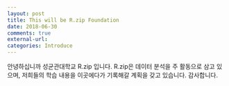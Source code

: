 ```yaml
---
layout: post
title: This will be R.zip Foundation
date: 2018-06-30
comments: true
external-url:
categories: Introduce
---
```


안녕하십니까 성균관대학교 R.zip 입니다.
R.zip은 데이터 분석을 주 활동으로 삼고 있으며, 저희들의 학습 내용을 이곳에다가 기록해갈 계획을 갖고 있습니다.
감사합니다.
